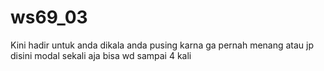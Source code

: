# ws69_03
Kini hadir untuk anda dikala anda pusing karna ga pernah menang atau jp disini modal sekali aja bisa wd sampai 4 kali
